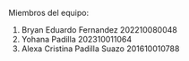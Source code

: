 Miembros del equipo:
1. Bryan Eduardo Fernandez 202210080048
2. Yohana Padilla 202310011064
3. Alexa Cristina Padilla Suazo 201610010788
